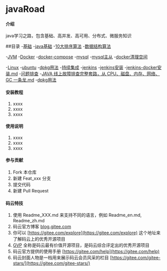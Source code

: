 # javaRoad

#### 介绍
java学习之路，包含基础、高并发、高可用、分布式、微服务知识

##目录
-[基础]()
    -[java基础]()
    -[10大排序算法](algorithm算法/10大排序算法.md)
    -[数据结构算法]()
    
-[JVM]()
-[Docker]()
    -[docker-compose]()
        -[mysql](docker/docker-compose/mysql/ReadMe.md)
        -[mysql主从](docker/docker-compose/mysql主从/ReadMe.md)
    -[docker清理空间](docker/docker清理空间.md)
        
-[Linux]()
    -[ubuntu]()
        -[dpkg用法](linux/ubuntu/dpkg.md)
-[持续集成](持续集成)
    -[jenkins](持续集成/jenkins)
        -[jenkins安装](持续集成/jenkins/jenkins安装.md)
        -[jenkins-docker安装.md](持续集成/jenkins/jenkins-docker安装.md)
-[问题排查](问题排查)
    -[JAVA 线上故障排查完整套路，从 CPU、磁盘、内存、网络、GC 一条龙.md](问题排查/JAVA%20线上故障排查完整套路，从%20CPU、磁盘、内存、网络、GC%20一条龙.md)
        -[dpkg用法](linux/ubuntu/dpkg.md)


#### 安装教程

1.  xxxx
2.  xxxx
3.  xxxx

#### 使用说明

1.  xxxx
2.  xxxx
3.  xxxx

#### 参与贡献

1.  Fork 本仓库
2.  新建 Feat_xxx 分支
3.  提交代码
4.  新建 Pull Request


#### 码云特技

1.  使用 Readme\_XXX.md 来支持不同的语言，例如 Readme\_en.md, Readme\_zh.md
2.  码云官方博客 [blog.gitee.com](https://blog.gitee.com)
3.  你可以 [https://gitee.com/explore](https://gitee.com/explore) 这个地址来了解码云上的优秀开源项目
4.  [GVP](https://gitee.com/gvp) 全称是码云最有价值开源项目，是码云综合评定出的优秀开源项目
5.  码云官方提供的使用手册 [https://gitee.com/help](https://gitee.com/help)
6.  码云封面人物是一档用来展示码云会员风采的栏目 [https://gitee.com/gitee-stars/](https://gitee.com/gitee-stars/)

